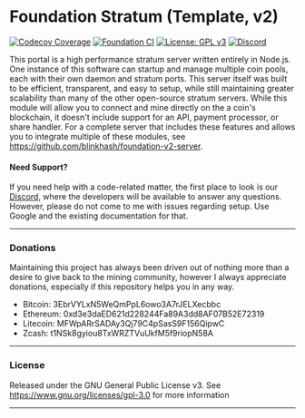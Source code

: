 # Foundation Stratum (Template, v2)

[![Codecov Coverage](https://img.shields.io/codecov/c/github/blinkhash/foundation-v2-zcash.svg?style=flat-square)](https://codecov.io/gh/blinkhash/foundation-v2-zcash/)
[![Foundation CI](https://github.com/blinkhash/foundation-v2-zcash/actions/workflows/build.yml/badge.svg?branch=master)](https://github.com/blinkhash/foundation-v2-zcash/actions/workflows/build.yml)
[![License: GPL v3](https://img.shields.io/badge/License-GPLv3-blue.svg)](https://www.gnu.org/licenses/gpl-3.0)
[![Discord](https://img.shields.io/discord/738590795384356904)](https://discord.gg/rNjez6VgNF)

This portal is a high performance stratum server written entirely in Node.js. One instance of this software can startup and manage multiple coin pools, each with their own daemon and stratum ports. This server itself was built to be efficient, transparent, and easy to setup, while still maintaining greater scalability than many of the other open-source stratum servers. While this module will allow you to connect and mine directly on the a coin's blockchain, it doesn't include support for an API, payment processor, or share handler. For a complete server that includes these features and allows you to integrate multiple of these modules, see https://github.com/blinkhash/foundation-v2-server.

#### Need Support?

If you need help with a code-related matter, the first place to look is our [Discord](https://discord.gg/rNjez6VgNF), where the developers will be available to answer any questions. However, please do not come to me with issues regarding setup. Use Google and the existing documentation for that.

---

### Donations

Maintaining this project has always been driven out of nothing more than a desire to give back to the mining community, however I always appreciate donations, especially if this repository helps you in any way.

- Bitcoin: 3EbrVYLxN5WeQmPpL6owo3A7rJELXecbbc
- Ethereum: 0xd3e3daED621d228244Fa89A3dd8AF07B52E72319
- Litecoin: MFWpARrSADAy3Qj79C4pSasS9F156QipwC
- Zcash: t1NSk8gyiou8TxWRZTVuUkfM5f9riopN58A

---

### License

Released under the GNU General Public License v3. See https://www.gnu.org/licenses/gpl-3.0 for more information

---
